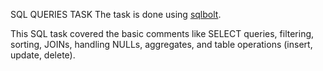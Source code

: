 SQL QUERIES TASK
The task is done using [sqlbolt](https://sqlbolt.com/).

This SQL task covered the basic comments like SELECT queries, filtering, sorting, JOINs, handling NULLs, aggregates, and table operations (insert, update, delete). 
